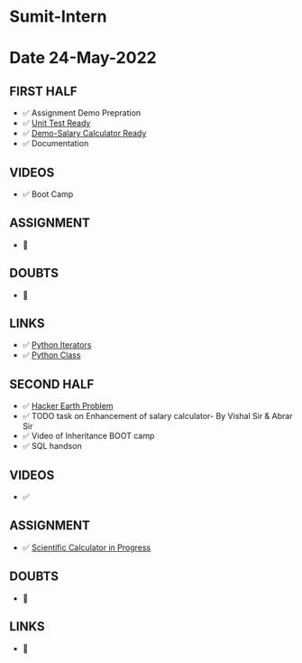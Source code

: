 # Sumit-Intern

# Date 24-May-2022


## FIRST HALF

- ✅ Assignment Demo Prepration
- ✅ [Unit Test Ready](https://github.com/sp18-interns/Sumit-Intern/blob/main/24-May-2022/Unit_Test.md)
- ✅ [Demo-Salary Calculator Ready](https://github.com/sp18-interns/Sumit-Intern/tree/main/24-May-2022/Salary_Assignment)
- ✅ Documentation

## VIDEOS
- ✅ Boot Camp


## ASSIGNMENT 
- 🚫 

## DOUBTS
- 🚫


## LINKS
- ✅ [Python Iterators](https://www.w3schools.com/python/python_iterators.asp)
- ✅ [Python Class](https://www.w3schools.com/python/python_classes.asp)


## SECOND HALF

- ✅ [Hacker Earth Problem](https://github.com/sp18-interns/Sumit-Intern/tree/main/24-May-2022/Hacker_Earth)
- ✅ TODO task on Enhancement of salary calculator- By Vishal Sir & Abrar Sir
- ✅ Video of Inheritance BOOT camp
- ✅ SQL handson

## VIDEOS 
- ✅

## ASSIGNMENT 
- ✅ [Scientific Calculator in Progress](https://github.com/sp18-interns/Sumit-Intern/tree/main/24-May-2022/Sci_Calculator_Assignment)

## DOUBTS
- 🚫

## LINKS 
- 🚫
